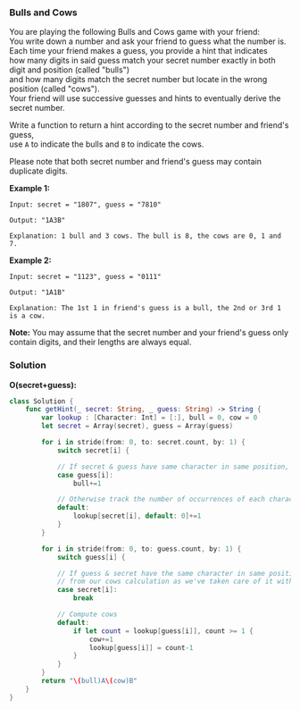 
### Bulls and Cows

You are playing the following Bulls and Cows game with your friend:</br> 
You write down a number and ask your friend to guess what the number is.</br> 
Each time your friend makes a guess, you provide a hint that indicates</br> 
how many digits in said guess match your secret number exactly in both digit and position (called "bulls")</br> 
and how many digits match the secret number but locate in the wrong position (called "cows").</br> 
Your friend will use successive guesses and hints to eventually derive the secret number.

Write a function to return a hint according to the secret number and friend's guess,</br> 
use `A` to indicate the bulls and `B` to indicate the cows. 

Please note that both secret number and friend's guess may contain duplicate digits.

__Example 1:__
```
Input: secret = "1807", guess = "7810"

Output: "1A3B"

Explanation: 1 bull and 3 cows. The bull is 8, the cows are 0, 1 and 7.
```
__Example 2:__
```
Input: secret = "1123", guess = "0111"

Output: "1A1B"

Explanation: The 1st 1 in friend's guess is a bull, the 2nd or 3rd 1 is a cow.
```

__Note:__ You may assume that the secret number and your friend's guess only contain digits, and their lengths are always equal.

### Solution
__O(secret+guess):__
```Swift
class Solution {
    func getHint(_ secret: String, _ guess: String) -> String {
        var lookup : [Character: Int] = [:], bull = 0, cow = 0
        let secret = Array(secret), guess = Array(guess)

        for i in stride(from: 0, to: secret.count, by: 1) {
            switch secret[i] {

            // If secret & guess have same character in same position, it's a bull
            case guess[i]:
                bull+=1

            // Otherwise track the number of occurrences of each character in secret
            default:
                lookup[secret[i], default: 0]+=1
            }
        }

        for i in stride(from: 0, to: guess.count, by: 1) {
            switch guess[i] {

            // If guess & secret have the same character in same position, ignore this
            // from our cows calculation as we've taken care of it with bulls
            case secret[i]:
                break

            // Compute cows
            default:
                if let count = lookup[guess[i]], count >= 1 {
                    cow+=1
                    lookup[guess[i]] = count-1
                }
            }
        }
        return "\(bull)A\(cow)B"
    }
}
```
